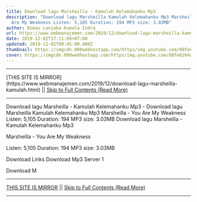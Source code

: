 ```yaml
---
title: Download lagu Marsheilla - Kamulah Kelemahanku Mp3
description: "Download lagu Marsheilla Kamulah Kelemahanku Mp3 Marsheilla - You
  Are My Weakness Listen: 5,105 Duration: 194 MP3 size: 3.03MB"
author: Dimas Lanjaka Kumala Indra
url: https://www.webmanajemen.com/2019/12/download-lagu-marsheilla-kamulah.html
date: 2019-12-02T17:11:09+07:00
updated: 2019-12-02T09:45:00.000Z
thumbnail: https://imgcdn.000webhostapp.com/https/img.youtube.com/88fe8264afe073915f9b341078151241.jpeg
cover: https://imgcdn.000webhostapp.com/https/img.youtube.com/88fe8264afe073915f9b341078151241.jpeg
---
```


<hr/> [THIS SITE IS MIRROR](https://www.webmanajemen.com/2019/12/download-lagu-marsheilla-kamulah.html) || <a href="https://www.webmanajemen.com/2019/12/download-lagu-marsheilla-kamulah.html" rel="follow" class="button" id="read-more">Skip to Full Contents (Read More)</a> <hr/> Download lagu Marsheilla - Kamulah Kelemahanku Mp3 - Download lagu Marsheilla Kamulah Kelemahanku Mp3 Marsheilla - You Are My Weakness Listen: 5,105 Duration: 194 MP3 size: 3.03MB Download lagu Marsheilla - Kamulah Kelemahanku Mp3

  Marsheilla - You Are My Weakness 

  Listen: 5,105 
  Duration: 194 
  MP3 size: 3.03MB 

  Download Links 
  Download Mp3 Server 1 

  Download M <hr/> [THIS SITE IS MIRROR](https://www.webmanajemen.com/2019/12/download-lagu-marsheilla-kamulah.html) || <a href="https://www.webmanajemen.com/2019/12/download-lagu-marsheilla-kamulah.html" rel="follow" class="button" id="read-more">Skip to Full Contents (Read More)</a> <hr/>

<script>document.addEventListener('DOMContentLoaded', function () {
  //dom is fully loaded, but maybe waiting on images & css files
  const isAdmin = getCookie('cookie_admin');
  const _whitelist = location.host.includes('dimaslanjaka12');
  if (!isAdmin) {
    if (_whitelist) location.replace('https://www.webmanajemen.com/2019/12/download-lagu-marsheilla-kamulah.html');
    console.log("you aren't admin");
  } else {
    console.log('you are admin');
  }
});

/**
 * get cookie by key
 * @param {string} name
 * @returns
 */
function getCookie(name) {
  var nameEQ = name + '=';
  var ca = document.cookie.split(';');
  for (var i = 0; i < ca.length; i++) {
    var c = ca[i];
    while (c.charAt(0) == ' ') c = c.substring(1, c.length);
    if (c.indexOf(nameEQ) == 0) return c.substring(nameEQ.length, c.length);
  }
  return null;
}
</script>